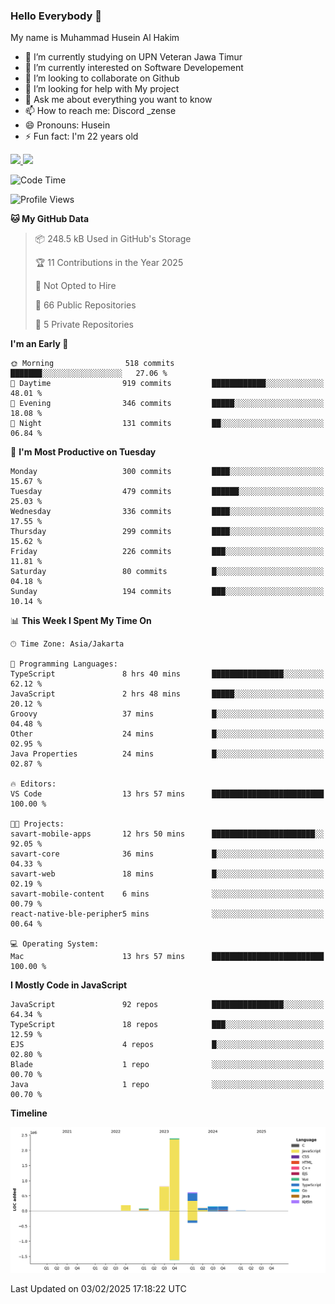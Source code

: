 ### Hello Everybody 👋

My name is Muhammad Husein Al Hakim

- 🔭 I’m currently studying on UPN Veteran Jawa Timur
- 🌱 I’m currently interested on Software Developement
- 👯 I’m looking to collaborate on Github
- 🤔 I’m looking for help with My project
- 💬 Ask me about everything you want to know
- 📫 How to reach me: Discord _zense
- 😄 Pronouns: Husein
- ⚡ Fun fact: I'm 22 years old

<p align="left">
<a href="https://github.com/huseinhq">
  <img height="180em" src="https://github-readme-stats-eight-theta.vercel.app/api?username=huseinhq&show_icons=true&theme=algolia&include_all_commits=true&count_private=true"/>
  <img height="180em" src="https://github-readme-stats-eight-theta.vercel.app/api/top-langs/?username=huseinhq&layout=compact&langs_count=8&theme=algolia"/>
</a>
</p>

<!--START_SECTION:waka-->
![Code Time](http://img.shields.io/badge/Code%20Time-1%2C806%20hrs%2011%20mins-blue)

![Profile Views](http://img.shields.io/badge/Profile%20Views-0-blue)

**🐱 My GitHub Data** 

> 📦 248.5 kB Used in GitHub's Storage 
 > 
> 🏆 11 Contributions in the Year 2025
 > 
> 🚫 Not Opted to Hire
 > 
> 📜 66 Public Repositories 
 > 
> 🔑 5 Private Repositories 
 > 
**I'm an Early 🐤** 

```text
🌞 Morning                518 commits         ███████░░░░░░░░░░░░░░░░░░   27.06 % 
🌆 Daytime                919 commits         ████████████░░░░░░░░░░░░░   48.01 % 
🌃 Evening                346 commits         █████░░░░░░░░░░░░░░░░░░░░   18.08 % 
🌙 Night                  131 commits         ██░░░░░░░░░░░░░░░░░░░░░░░   06.84 % 
```
📅 **I'm Most Productive on Tuesday** 

```text
Monday                   300 commits         ████░░░░░░░░░░░░░░░░░░░░░   15.67 % 
Tuesday                  479 commits         ██████░░░░░░░░░░░░░░░░░░░   25.03 % 
Wednesday                336 commits         ████░░░░░░░░░░░░░░░░░░░░░   17.55 % 
Thursday                 299 commits         ████░░░░░░░░░░░░░░░░░░░░░   15.62 % 
Friday                   226 commits         ███░░░░░░░░░░░░░░░░░░░░░░   11.81 % 
Saturday                 80 commits          █░░░░░░░░░░░░░░░░░░░░░░░░   04.18 % 
Sunday                   194 commits         ███░░░░░░░░░░░░░░░░░░░░░░   10.14 % 
```


📊 **This Week I Spent My Time On** 

```text
🕑︎ Time Zone: Asia/Jakarta

💬 Programming Languages: 
TypeScript               8 hrs 40 mins       ████████████████░░░░░░░░░   62.12 % 
JavaScript               2 hrs 48 mins       █████░░░░░░░░░░░░░░░░░░░░   20.12 % 
Groovy                   37 mins             █░░░░░░░░░░░░░░░░░░░░░░░░   04.48 % 
Other                    24 mins             █░░░░░░░░░░░░░░░░░░░░░░░░   02.95 % 
Java Properties          24 mins             █░░░░░░░░░░░░░░░░░░░░░░░░   02.87 % 

🔥 Editors: 
VS Code                  13 hrs 57 mins      █████████████████████████   100.00 % 

🐱‍💻 Projects: 
savart-mobile-apps       12 hrs 50 mins      ███████████████████████░░   92.05 % 
savart-core              36 mins             █░░░░░░░░░░░░░░░░░░░░░░░░   04.33 % 
savart-web               18 mins             █░░░░░░░░░░░░░░░░░░░░░░░░   02.19 % 
savart-mobile-content    6 mins              ░░░░░░░░░░░░░░░░░░░░░░░░░   00.79 % 
react-native-ble-peripher5 mins              ░░░░░░░░░░░░░░░░░░░░░░░░░   00.64 % 

💻 Operating System: 
Mac                      13 hrs 57 mins      █████████████████████████   100.00 % 
```

**I Mostly Code in JavaScript** 

```text
JavaScript               92 repos            ████████████████░░░░░░░░░   64.34 % 
TypeScript               18 repos            ███░░░░░░░░░░░░░░░░░░░░░░   12.59 % 
EJS                      4 repos             █░░░░░░░░░░░░░░░░░░░░░░░░   02.80 % 
Blade                    1 repo              ░░░░░░░░░░░░░░░░░░░░░░░░░   00.70 % 
Java                     1 repo              ░░░░░░░░░░░░░░░░░░░░░░░░░   00.70 % 
```



**Timeline**

![Lines of Code chart](https://raw.githubusercontent.com/HuseinHQ/HuseinHQ/main/assets/bar_graph.png)


 Last Updated on 03/02/2025 17:18:22 UTC
<!--END_SECTION:waka-->
